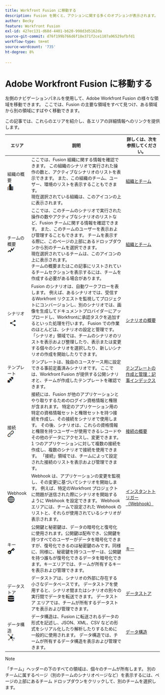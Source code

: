 ```yaml
---
title: Workfront Fusion に移動する
description: Fusion を開くと、アクションに関する多くのオプションが表示されます。 この記事は、ここから移動する場所を理解するのに役立ちます。
author: Becky
feature: Workfront Fusion
exl-id: 427ec131-d68d-4401-b620-998d3d5162da
source-git-commit: d76f199b766d6f18e371f2ce1107a96529afbfd1
workflow-type: tm+mt
source-wordcount: '735'
ht-degree: 8%

---
```


# Adobe Workfront Fusion に移動する

左側のナビゲーションパネルを使用して、Adobe Workfront Fusion の様々な領域を移動できます。 ここでは、Fusion の主要な領域をすべて見つけ、ある領域から別の領域にすばやく移動できます。

この記事では、これらのエリアを紹介し、各エリアの詳細情報へのリンクを提供します。

| エリア | 説明 | 詳しくは、次を参照してください。 |
|---|---|---|
| 組織の概要 <br> ![ 組織アイコン ](assets/org-icon.png) | ここでは、Fusion 組織に関する情報を確認できます。 この組織のシナリオで実行された操作の数と、アクティブなシナリオのリストを表示できます。 また、この組織のチーム、ユーザー、環境のリストを表示することもできます。<br> 現在選択されている組織は、このアイコンの上に表示されます。 | [ 組織とチーム ](/help/workfront-fusion/set-up-and-manage-workfront-fusion/set-up-and-manage-orgs-and-teams/set-up-orgs-teams-and-users/org-and-team-overview.md) |
| チームの概要 <br> ![ チームアイコン ](assets/team-icon.png) | ここでは、このチームのシナリオで実行された操作の数やアクティブなシナリオのリストなど、Fusion チームに関する情報を確認できます。 また、このチームのユーザーを表示および管理することもできます。 チームを表示する際に、このページの上部にあるドロップダウンから別のチームを選択できます。<br> 現在選択されているチームは、このアイコンの上に表示されます。<br> チームの概要またはこの記事にリストされているチームセクションを表示するには、チームを作成する必要がある場合があります。 | [ 組織とチーム ](/help/workfront-fusion/set-up-and-manage-workfront-fusion/set-up-and-manage-orgs-and-teams/set-up-orgs-teams-and-users/org-and-team-overview.md) |
| シナリオ <br> ![ シナリオアイコン ](assets/scenarios-icon.png) | Fusion のシナリオは、自動ワークフローを表します。 例えば、あるシナリオでは、受信するWorkfront リクエストを監視してプロジェクトにコンバージョンし、別のシナリオでは、画像を生成してドキュメントプロバイダーにアップロードし、Workfrontに承認タスクを追加するといった処理を行います。 Fusion での作業のほとんどは、シナリオの設定と管理です。 「シナリオ」領域では、チームのシナリオのリストを表示および整理したり、表示または変更する個々のシナリオを選択したり、新しいシナリオの作成を開始したりできます。 | [ シナリオの概要 ](/help/workfront-fusion/get-started-with-fusion/understand-fusion/scenario-overview.md) |
| テンプレート <br> ![ テンプレートアイコン ](assets/templates-icon.png) | テンプレートは、独自のユースケース用に設定できる事前定義済みシナリオです。 ここでは、Workfront Fusion が提供する公開シナリオと、チームが作成したテンプレートを確認できます。 | [ テンプレートの作成と管理：記事インデックス ](/help/workfront-fusion/create-and-manage-templates/create-manage-templates-toc.md) |
| 接続 <br> ![ 接続アイコン ](assets/connections-icon.png) | 接続には、Fusion が他のアプリケーションとやり取りするためのログイン資格情報と権限が含まれます。 特定のアプリケーション用の特定の資格情報セットと権限セットを持つ接続を作成し、その接続をシナリオで使用します。 その後、シナリオは、これらの資格情報と権限を持つユーザーが使用できるレコードやその他のデータにアクセスし、変更できます。 1 つのアプリケーションに対して複数の接続を作成し、複数のシナリオで接続を使用できます。 「接続」領域では、チームによって設定された接続のリストを表示および管理できます。 | [ 接続の概要 ](/help/workfront-fusion/get-started-with-fusion/understand-fusion/connection-overview.md) |
| Webhook <br> ![Webhook アイコン ](assets/webhooks-icon.png) | Webhook は、アプリケーションの変更を監視し、その変更に基づいてシナリオを開始します。 例えば、特定のWorkfront プロジェクトに問題が送信された際にシナリオを開始するように Webhook を設定できます。 Webhook エリアには、チームで設定された Webhook のリストと、それらが使用されているシナリオが表示されます。 | [ インスタントトリガー（Webhook） ](/help/workfront-fusion/references/modules/webhooks-reference.md) |
| キー <br> ![ キーアイコン ](assets/keys-icon.png) | 公開鍵と秘密鍵は、データの暗号化と復号化に使用されます。公開鍵は配布でき、公開鍵を持つすべてのユーザーがデータを暗号化できますが、復号化できるのは秘密鍵のみです。同様に、同様に、秘密鍵を持つユーザーは、公開鍵を持つ誰もが復号化できるデータを暗号化できます。キーエリアでは、チームが所有するキーを表示および管理できます。 | [キー](/help/workfront-fusion/references/modules/keys.md) |
| データストア <br> ![ データストアアイコン ](assets/data-store-icon.png) | データストアは、シナリオの外部に存在する小さなデータベースです。 データストアを使用すると、シナリオ間またはシナリオの別々の実行間でデータを転送できます。 データストア エリアでは、チームが所有するデータストアを表示および管理できます。 | [データストア](/help/workfront-fusion/create-scenarios/map-data/data-stores.md) |
| データ構造 <br> ![ データ構造アイコン ](assets/data-structure-icon.png) | データ構造は、Fusion に転送されるデータの形式を記述し、JSON、XML、CSV などの形式をシリアル化したり解析したりするために一般的に使用されます。 データ構造では、チームが所有するデータ構造を表示および管理できます。 | [ データ構造 ](/help/workfront-fusion/references/mapping-panel/data-types/data-structures.md) |

>[!NOTE]
>
>「チーム」ヘッダーの下のすべての領域は、個々のチームが所有します。 別のチームに属するページ（別のチームのシナリオページなど）を表示するには、ページの上部にあるチーム ドロップダウンをクリックして、別のチームを選択します。

